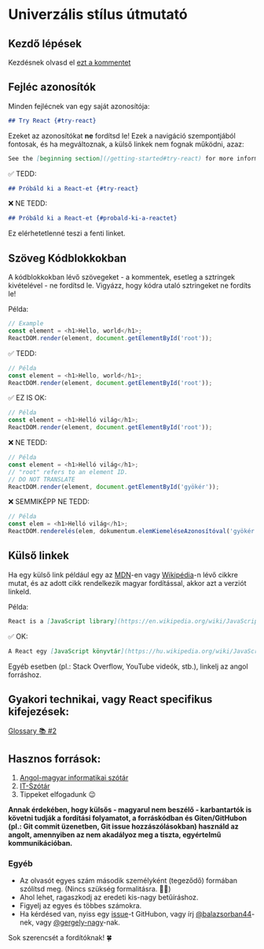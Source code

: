# Univerzális stílus útmutató

## Kezdő lépések
Kezdésnek olvasd el [ezt a kommentet](https://github.com/reactjs/hu.reactjs.org/issues/1#issue-445691844)

## Fejléc azonosítók

Minden fejlécnek van egy saját azonosítója:

```md
## Try React {#try-react}
```

Ezeket az azonosítókat **ne** fordítsd le! Ezek a navigáció szempontjából fontosak, és ha megváltoznak, a külső linkek nem fognak működni, azaz:

```md
See the [beginning section](/getting-started#try-react) for more information.
```

✅ TEDD:

```md
## Próbáld ki a React-et {#try-react}
```

❌ NE TEDD:

```md
## Próbáld ki a React-et {#probald-ki-a-reactet}
```

Ez elérhetetlenné teszi a fenti linket.

## Szöveg Kódblokkokban

A kódblokkokban lévő szövegeket - a kommentek, esetleg a sztringek kivételével - ne fordítsd le. Vigyázz, hogy kódra utaló sztringeket ne fordíts le!

Példa:
```js
// Example
const element = <h1>Hello, world</h1>;
ReactDOM.render(element, document.getElementById('root'));
```

✅ TEDD:

```js
// Példa
const element = <h1>Hello, world</h1>;
ReactDOM.render(element, document.getElementById('root'));
```

✅ EZ IS OK:

```js
// Példa
const element = <h1>Helló világ</h1>;
ReactDOM.render(element, document.getElementById('root'));
```

❌ NE TEDD:

```js
// Példa
const element = <h1>Helló világ</h1>;
// "root" refers to an element ID.
// DO NOT TRANSLATE
ReactDOM.render(element, document.getElementById('gyökér'));
```

❌ SEMMIKÉPP NE TEDD:

```js
// Példa
const elem = <h1>Helló világ</h1>;
ReactDOM.renderelés(elem, dokumentum.elemKiemeléseAzonosítóval('gyökér'));
```

## Külső linkek

Ha egy külső link például egy az [MDN]-en vagy [Wikipédia]-n lévő cikkre mutat, és az adott cikk rendelkezik magyar fordítással, akkor azt a verziót linkeld.

[MDN]: https://developer.mozilla.org/hu/
[Wikipédia]: https://hu.wikipedia.org/wiki/Kezd%C5%91lap

Példa:

```md
React is a [JavaScript library](https://en.wikipedia.org/wiki/JavaScript_library).
```

✅ OK:

```md
A React egy [JavaScript könyvtár](https://hu.wikipedia.org/wiki/JavaScript_könyvtár).
```

Egyéb esetben (pl.: Stack Overflow, YouTube videók, stb.), linkelj az angol forráshoz.

## Gyakori technikai, vagy React specifikus kifejezések:
[ Glossary 📚 #2](https://github.com/reactjs/hu.reactjs.org/issues/2)

## Hasznos források:

1. [Angol-magyar informatikai szótár](https://www.tankonyvtar.hu/hu/tartalom/tkt/angol-magyar/index.html)
2. [IT-Szótár](http://www.itszotar.hu/)
3. Tippeket elfogadunk 😉


**Annak érdekében, hogy külsős - magyarul nem beszélő - karbantartók is követni tudják a fordítási folyamatot, a forráskódban és Giten/GitHubon (pl.: Git commit üzenetben, Git issue hozzászólásokban) használd az angolt, amennyiben az nem akadályoz meg a tiszta, egyértelmű kommunikációban.**


### Egyéb
- Az olvasót egyes szám második személyként (tegeződő) formában szólítsd meg. (Nincs szükség formalitásra. 🚫🧐)
- Ahol lehet, ragaszkodj az eredeti kis-nagy betűíráshoz.
- Figyelj az egyes és többes számokra.
- Ha kérdésed van, nyiss egy [issue](https://github.com/reactjs/hu.reactjs.org/issues/new)-t GitHubon, vagy írj [@balazsorban44](https://github.com/balazsorban44)-nek, vagy [@gergely-nagy](http://github.com/gergely-nagy)-nak. 

Sok szerencsét a fordítóknak! 🍀
